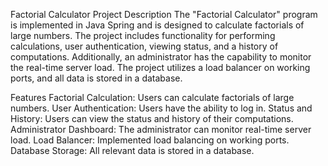 Factorial Calculator
Project Description
The "Factorial Calculator" program is implemented in Java Spring and is designed to calculate factorials of large numbers. The project includes functionality for performing calculations, user authentication, viewing status, and a history of computations. Additionally, an administrator has the capability to monitor the real-time server load. The project utilizes a load balancer on working ports, and all data is stored in a database.

Features
Factorial Calculation: Users can calculate factorials of large numbers.
User Authentication: Users have the ability to log in.
Status and History: Users can view the status and history of their computations.
Administrator Dashboard: The administrator can monitor real-time server load.
Load Balancer: Implemented load balancing on working ports.
Database Storage: All relevant data is stored in a database.
